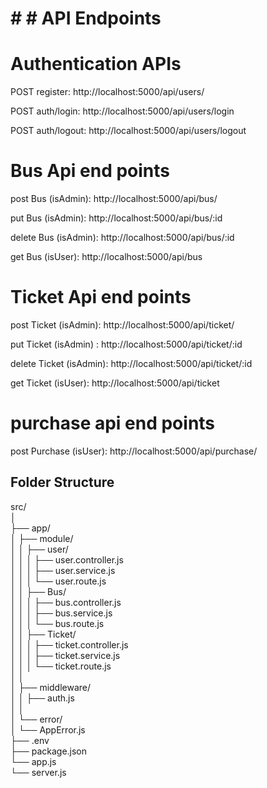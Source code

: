 

# # # API Endpoints

# Authentication APIs

POST register: http://localhost:5000/api/users/

POST auth/login: http://localhost:5000/api/users/login

POST auth/logout: http://localhost:5000/api/users/logout

# Bus Api end points 

post Bus (isAdmin): http://localhost:5000/api/bus/

put Bus (isAdmin): http://localhost:5000/api/bus/:id

delete Bus (isAdmin): http://localhost:5000/api/bus/:id

get Bus (isUser): http://localhost:5000/api/bus


# Ticket Api end points

post Ticket (isAdmin): http://localhost:5000/api/ticket/    

put Ticket (isAdmin) : http://localhost:5000/api/ticket/:id

delete Ticket (isAdmin): http://localhost:5000/api/ticket/:id

get Ticket (isUser): http://localhost:5000/api/ticket


# purchase api end points

post Purchase (isUser): http://localhost:5000/api/purchase/    



## Folder Structure

src/  
│  
├── app/  
│   ├── module/  
│   │   ├── user/  
│   │   │   ├── user.controller.js  
│   │   │   ├── user.service.js  
│   │   │   └── user.route.js  
│   │   ├── Bus/  
│   │   │   ├── bus.controller.js  
│   │   │   ├── bus.service.js  
│   │   │   └── bus.route.js  
│   │   ├── Ticket/  
│   │   │   ├── ticket.controller.js  
│   │   │   ├── ticket.service.js  
│   │   │   └── ticket.route.js   
│   │         
│   ├── middleware/  
│   │   ├── auth.js  
│   │  
│   └── error/  
│       └── AppError.js  
├── .env  
├── package.json  
└── app.js  
└── server.js  
